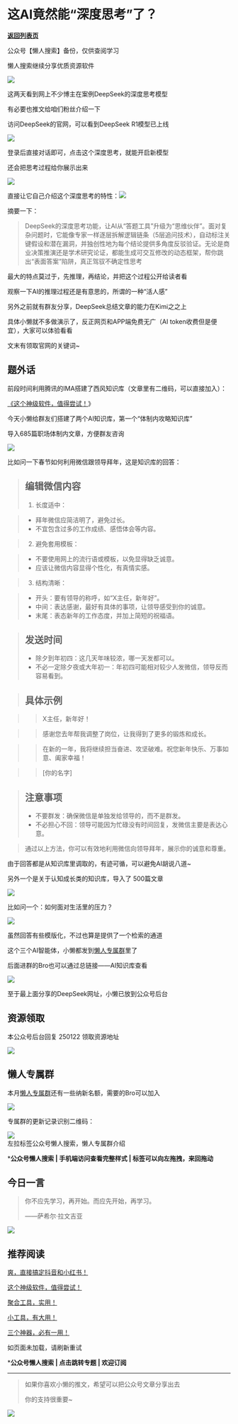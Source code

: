 # 这AI竟然能“深度思考”了？

[**返回列表页**](/gzh/懒人搜索)

公众号【懒人搜索】备份，仅供查阅学习

懒人搜索继续分享优质资源软件

![](https://mmbiz.qpic.cn/sz_mmbiz_png/BXJXNRRKQNIA0bFG2pObmWzU2wN12qzsbz4qgDFMeWn0mA9hraslZcAG0HeIO6nv6icQkzRia60lF2mk4IicFGib1Q/640?wx_fmt=png&from;=appmsg)

这两天看到网上不少博主在案例DeepSeek的深度思考模型

有必要也推文给咱们粉丝介绍一下

访问DeepSeek的官网，可以看到DeepSeek R1模型已上线

![](https://mmbiz.qpic.cn/sz_mmbiz_png/BXJXNRRKQNIA0bFG2pObmWzU2wN12qzsSGAx2OuyQcuNEpdK08xInkuuvC7qrUeus8LXzNTnHH1So3eAwB5whQ/640?wx_fmt=png&from;=appmsg)

登录后直接对话即可，点击这个深度思考，就能开启新模型

还会把思考过程给你展示出来

![](https://mmbiz.qpic.cn/sz_mmbiz_png/BXJXNRRKQNIA0bFG2pObmWzU2wN12qzsL3OBpIt4d0xSbSlmmalXzaSyHQtgllXdH1ufkHpJaCGzBb4nYiaXAHg/640?wx_fmt=png&from;=appmsg)

直接让它自己介绍这个深度思考的特性：![](https://mmbiz.qpic.cn/sz_mmbiz_png/BXJXNRRKQNIA0bFG2pObmWzU2wN12qzscATgbMM3M0JuTqaUDjsVt7wiaF7yia6MIxibKggNsv09pJlOOjMHcibdqg/640?wx_fmt=png&from;=appmsg)

摘要一下：

>
> DeepSeek的深度思考功能，让AI从“答题工具”升级为“思维伙伴”。面对复杂问题时，它能像专家一样逐层拆解逻辑链条（5层追问技术），自动标注关键假设和潜在漏洞，并独创性地为每个结论提供多角度反驳验证。无论是商业决策推演还是学术研究论证，都能生成可交互修改的动态框架，帮你跳出“表面答案”陷阱，真正驾驭不确定性思考

最大的特点莫过于，先推理，再结论，并把这个过程公开给读者看

观察一下AI的推理过程还是有意思的，所谓的一种“活人感”

另外之前就有群友分享，DeepSeek总结文章的能力在Kimi之之上

具体小懒就不多做演示了，反正网页和APP端免费无广（AI token收费但是便宜），大家可以体验看看

文末有领取官网的关键词~

## 题外话

前段时间利用腾讯的IMA搭建了西风知识库（文章里有二维码，可以直接加入）：

[《这个神级软件，值得尝试！](https://mp.weixin.qq.com/s?__biz=MzkwNjE5NDYzOQ==&mid=2247494689&idx=1&sn=beec3ae024f2bb631979d8cfab0a0d64&token=1875674197&lang=zh_CN&scene=21#wechat_redirect)》

今天小懒给群友们搭建了两个AI知识库，第一个“体制内攻略知识库”

导入685篇职场体制内文章，方便群友咨询

![](https://mmbiz.qpic.cn/sz_mmbiz_png/BXJXNRRKQNIA0bFG2pObmWzU2wN12qzsbzVaaWviaibrV9NAKINBDou8ibogV8UrYZribic32apEYibwicxibVoTciceaFQ/640?wx_fmt=png&from;=appmsg)

比如问一下春节如何利用微信跟领导拜年，这是知识库的回答：

> ## 编辑微信内容
>
>   1. 长度适中：
>

>   * 拜年微信应简洁明了，避免过长。
>   * 不宜包含过多的工作成绩、感悟体会等内容。
>

>   2. 避免套用模板：
>

>   * 不要使用网上的流行语或模板，以免显得缺乏诚意。
>   * 应该让微信内容显得个性化，有真情实感。
>

>   3. 结构清晰：
>

>   * 开头：要有领导的称呼，如“X主任，新年好”。
>   * 中间：表达感谢，最好有具体的事项，让领导感受到你的诚意。
>   * 末尾：表态新年的工作态度，并加上简短的祝福语。
>

>
> ## 发送时间
>
>   * 除夕到年初四：这几天年味较浓，哪一天发都可以。
>   * 不必一定除夕夜或大年初一：年初四可能相对较少人发微信，领导反而容易看到。
>

>
> ## 具体示例
>

>> X主任，新年好！

>>

>> 感谢您去年帮我调整了岗位，让我得到了更多的锻炼和成长。

>>

>> 在新的一年，我将继续担当奋进、攻坚破难。祝您新年快乐、万事如意、阖家幸福！

>>

>> [你的名字]

>
> ## 注意事项
>
>   * 不要群发：确保微信是单独发给领导的，而不是群发。
>   * 不必担心不回：领导可能因为忙碌没有时间回复，发微信主要是表达心意。
>

>
> 通过以上方法，你可以有效地利用微信向领导拜年，展示你的诚意和尊重。

由于回答都是从知识库里调取的，有迹可循，可以避免AI胡说八道~

另外一个是关于认知成长类的知识库，导入了 500篇文章

![](https://mmbiz.qpic.cn/sz_mmbiz_png/BXJXNRRKQNIA0bFG2pObmWzU2wN12qzsYGbrrrPpW9vhzUiaZy8k1ElMq0wkoCMV36sutO8Qiaaopsggpq26cIqA/640?wx_fmt=png&from;=appmsg)

比如问一个：如何面对生活里的压力？

![](https://mmbiz.qpic.cn/sz_mmbiz_png/BXJXNRRKQNIA0bFG2pObmWzU2wN12qzscFZnNpuib9G1s8iccPVLmu5LHgWRDRYefzwiaWibHMDkn9GAAj5t43PbNg/640?wx_fmt=png&from;=appmsg)

虽然回答有些模版化，不过也算是提供了一个检索的通道

这个三个AI智能体，小懒都发到[懒人专属群](https://mp.weixin.qq.com/s?__biz=MzkwNjE5NDYzOQ==&mid=2247493087&idx=1&sn=e147d983c4441e296ee9b0ae0cdf5716&scene=21#wechat_redirect)里了

后面进群的Bro也可以通过总链接——AI知识库查看

![](https://mmbiz.qpic.cn/sz_mmbiz_png/BXJXNRRKQNIA0bFG2pObmWzU2wN12qzsIgWaMaqhabQQgic6BlzL2nWlf5ficg2ib7wbh23BVUbMh1Ist4IbrCVaQ/640?wx_fmt=png&from;=appmsg)

至于最上面分享的DeepSeek网址，小懒已放到公众号后台

## 资源领取

本公众号后台回复 250122 领取资源地址

![](https://mmbiz.qpic.cn/sz_mmbiz_png/BXJXNRRKQNLUDREWLEiaz4atNIu5GsH65E1SdqC8k1gMylFg91guwoqWCY4QcABnbsh9RIz8Un8iaGSr9OPfQhXA/640?wx_fmt=png&wxfrom;=5&wx;_lazy=1&wx;_co=1)

## 懒人专属群

本月[懒人专属群](https://mp.weixin.qq.com/s?__biz=MzkwNjE5NDYzOQ==&mid=2247493087&idx=1&sn=e147d983c4441e296ee9b0ae0cdf5716&scene=21#wechat_redirect)还有一些纳新名额，需要的Bro可以加入

![](https://mmbiz.qpic.cn/sz_mmbiz_png/BXJXNRRKQNL2TXGXG4RpnR4Oa6BBiaMafcicNzVIMy2BZagKPXf95Tj9OCNzdtlyxqluSfibjAlOCejsg2rXxJ18A/640?wx_fmt=png&from;=appmsg&wxfrom;=5&wx;_lazy=1&wx;_co=1)

专属群的更新记录识别二维码：

![](https://mmbiz.qpic.cn/sz_mmbiz_png/BXJXNRRKQNJsz63cfklUia8jpvia2WCF5CChSaJTbagddbfEOv4lUhaJJuZ1DwET6L8nyECznicEkBzQeT0fmgTEA/640?wx_fmt=other&from;=appmsg&tp;=webp&wxfrom;=5&wx;_lazy=1&wx;_co=1)  
左拉标签公众号懒人搜索，懒人专属群介绍[](https://mp.weixin.qq.com/s?__biz=MzkwNjE5NDYzOQ==&mid=2247493087&idx=1&sn=e147d983c4441e296ee9b0ae0cdf5716&scene=21#wechat_redirect)

***公众号懒人搜索 | 手机端访问查看完整样式 | 标签可以向左拖拽，来回拖动**

  

##  今日一言

> 你不应先学习，再开始。而应先开始，再学习。
>
> ——萨希尔·拉文吉亚

![](https://mmbiz.qpic.cn/sz_mmbiz_jpg/BXJXNRRKQNIA0bFG2pObmWzU2wN12qzslgY3IEliapALwRvF0E1VAkqM2M5cRk6jcib7lUV8BqtdFsskWgHLBpoA/640?wx_fmt=jpeg&from;=appmsg)

## 推荐阅读

[爽，直接搞定抖音和小红书！](https://mp.weixin.qq.com/s?__biz=MzkwNjE5NDYzOQ==&mid=2247494786&idx=1&sn=4d25c89707dd34ff9633399a9eb5ef56&token=1875674197&lang=zh_CN&scene=21#wechat_redirect)

[这个神级软件，值得尝试！](https://mp.weixin.qq.com/s?__biz=MzkwNjE5NDYzOQ==&mid=2247494689&idx=1&sn=beec3ae024f2bb631979d8cfab0a0d64&token=701648839&lang=zh_CN&scene=21#wechat_redirect)

[聚合工具，实用！](https://mp.weixin.qq.com/s?__biz=MzkwNjE5NDYzOQ==&mid=2247494637&idx=1&sn=9510f0e1fad51b13fbe54b167d90604f&token=701648839&lang=zh_CN&scene=21#wechat_redirect)

[小工具，有大用！](https://mp.weixin.qq.com/s?__biz=MzkwNjE5NDYzOQ==&mid=2247494588&idx=1&sn=7e69aff75eb8a249fb9ba01ad1ddf3bf&token=1323352775&lang=zh_CN&scene=21#wechat_redirect)

[三个神器，必有一用！](https://mp.weixin.qq.com/s?__biz=MzkwNjE5NDYzOQ==&mid=2247494505&idx=1&sn=2ca98e84b81d855b42fb2783b24d554c&token=1723966155&lang=zh_CN&scene=21#wechat_redirect)

[](https://mp.weixin.qq.com/mp/appmsgalbum?__biz=MzkwNjE5NDYzOQ==&action=getalbum&album_id=3095199290177650691#wechat_redirect)[](https://mp.weixin.qq.com/mp/appmsgalbum?__biz=MzkwNjE5NDYzOQ==&action=getalbum&album_id=3184635951063531523#wechat_redirect)[](https://mp.weixin.qq.com/mp/appmsgalbum?__biz=MzkwNjE5NDYzOQ==&action=getalbum&album_id=3189384915092537344#wechat_redirect)[](https://mp.weixin.qq.com/mp/appmsgalbum?__biz=MzkwNjE5NDYzOQ==&action=getalbum&album_id=3095199290177650691#wechat_redirect)如页面未加载，请刷新重试

***公众号懒人搜索 | 点击跳转专题 | 欢迎订阅**

* * *

> 如果你喜欢小懒的推文，希望可以把公众号文章分享出去
>
> 你的支持很重要~

![](https://mmbiz.qpic.cn/sz_mmbiz_gif/BXJXNRRKQNJ6YdLcSex3A3fRP26rl1cS3HO7V1sQUXcdiakzhwpgs1FicmG6XVSr6w6VRhSpuiagjCk1UcMxSbSdg/640?wx_fmt=gif&from;=appmsg)

  

